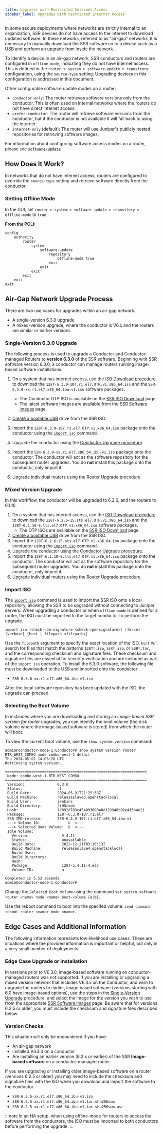 ```yaml
---
title: Upgrades with Restricted Internet Access
sidebar_label: Upgrades with Restricted Internet Access
---
```


In some secure deployments where networks are strictly internal to an organization, SSR devices do not have access to the internet to download updated software. In these networks, referred to as "air-gap" networks, it is necessary to manually download the SSR software on to a device such as a USB and perform an upgrade from inside the network. 

To identify a device in an air-gap network, SSR conductors and routers are configured in `offline-mode`, indicating they do not have internet access. This is defined in the `router > system > software-update > repository` configuration, using the `source-type` setting. Upgrading devices in this configuration is addressed in this document. 

Other configurable software update modes on a router:

- `conductor-only`: The router retrieves software versions only from the conductor. This is often used on internal networks where the routers do not have direct internet access. 
- `prefer-conductor`: The router will retrieve software versions from the conductor, but if the conductor is not available it will fall back to using the internet. 
- `internet-only` (default): The router will use Juniper's publicly hosted repositories for retrieving software images.

For information about configuring software access modes on a router, please see [`software-update`](config_reference_guide.md#software-update)

## How Does It Work?

In networks that do not have internet access, routers are configured to override the `source-type` setting and retrieve software directly from the conductor. 

### Setting Offline Mode

In the GUI, set `router > system > software-update > repository > offline-mode` to `true`. 

**From the PCLI:**
```
config
    authority
        router
            system
                software-update
                    repository
                        offline-mode true
                    exit
                exit
            exit
        exit
    exit
exit
```

## Air-Gap Network Upgrade Process

There are two use cases for upgrades within an air-gap network.

- A single-version 6.3.0 upgrade
- A mixed-version upgrade, where the conductor is V6.x and the routers are similar or earlier versions

### Single-Version 6.3.0 Upgrade

The following process is used to upgrade a Conductor and Conductor-managed Routers to **version 6.3.0** of the SSR software. Beginning with SSR software version 6.3.0, a conductor can manage routers running image-based software installations. 

1. On a system that has internet access, use the [ISO Download procedure](intro_downloading_iso.md#downloading-an-iso) to download the `128T-6.3.0-107.r1.el7.OTP.v1.x86_64.iso` and the `SSR-6.3.0-xx.r1.el7.x86_64.ibu-v1.iso` software packages.
    - The Conductor OTP ISO is available on the [SSR ISO Download](https://software.128technology.com/artifactory/list/generic-128t-isos-release-local) page.
    - The latest software images are available from the [SSR Software Images](https://software.128technology.com/artifactory/list/generic-128t-install-images-release-local) page.

2. [Create a bootable USB](intro_creating_bootable_usb.md) drive from the SSR ISO.
2. Import the `128T-6.3.0-107.r1.el7.OTP.v1.x86_64.iso` package onto the conductor using the [`import iso`](#import-iso) command. 
3. Upgrade the conductor using the [Conductor Upgrade procedure](upgrade_ibu_conductor.md).
4. Import the `SSR-6.3.0-xx.r1.el7.x86_64.ibu-v1.iso` package onto the conductor. The conductor will act as the software repository for the subsequent router upgrades. You do **not** install this package onto the conductor, only import it. 
5. Upgrade individual routers using the [Router Upgrade](upgrade_router.md) procedure.

### Mixed Version Upgrade

In this workflow, the conductor will be upgraded to 6.2.6, and the routers to 6.1.10. 

1. On a system that has internet access, use the [ISO Download procedure](intro_downloading_iso.md#downloading-an-iso) to download the `128T-6.2.6-15.sts.el7.OTP.v1.x86_64.iso` and the `128T-6.1.10-8.lts.el7.OTP.v1.x86_64.iso` software packages.
    - The OTP ISOs are available on the [SSR ISO Download](https://software.128technology.com/artifactory/list/generic-128t-isos-release-local) page.
2. [Create a bootable USB](intro_creating_bootable_usb.md) drive from the SSR ISO.
2. Import the `128T-6.2.6-15.sts.el7.OTP.v1.x86_64.iso` package onto the conductor using the [`import iso`](#import-iso) command. 
3. Upgrade the conductor using the [Conductor Upgrade procedure](upgrade_ibu_conductor.md).
4. Import the `128T-6.1.10-8.lts.el7.OTP.v1.x86_64.iso` package onto the conductor. The conductor will act as the software repository for the subsequent router upgrades. You do **not** install this package onto the conductor, only import it. 
5. Upgrade individual routers using the [Router Upgrade](upgrade_router.md) procedure.

### Import ISO

The [`import iso`](cli_reference.md#import-iso) command is used to import the SSR ISO onto a local repository, allowing the SSR to be upgraded without connecting to Juniper servers. When upgrading a conductor or when `offline-mode` is defined for a router, the ISO must be imported to the target conductor to perform the upgrade. 

`import iso [check-rpm-signature <check-rpm-signature>] [force] [verbose] {hunt | filepath <filepath>}`

Use the `filepath` argument to specify the exact location of the ISO. `hunt` will search for files that match the patterns `128T*.iso`, `SSR*.iso`, or `SSR*.tar`, and the corresponding checksum and signature files. These checksum and signature files are essential for security verification and are included as part of the `import iso` operation. To install the 6.3.0 software, the following file must be downloaded to the USB and imported onto the conductor:

- `SSR-6.3.0-xx.r1.el7.x86_64.ibu-v1.iso`

After the local software repository has been updated with the ISO, the upgrade can proceed.

### Selecting the Boot Volume

In instances where you are downloading and storing an *image-based SSR version for router* upgrades, you can identify the boot volume (the disk volume where the image-based software is stored) from which the router will boot. 

To view the current boot volume, use the `show system version` command: 

```
admin@conductor-node-1.Conductor# show system version router RTR_WEST_COMBO node combo-west-1 detail
Thu 2024-05-02 14:03:28 UTC
Retrieving system version...

=================================================================
 Node: combo-west-1.RTR_WEST_COMBO
=================================================================
 Version:               6.3.0
 Status:                r1
 Build Date:            2024-05-01T21:25:38Z
 Build Machine:         releaseslave3.openstacklocal
 Build User:            jenkins
 Build Directory:       /i95code
 Hash:                  1d892d709c45409369048d129840b02e435b4e21
 Package:               128T-6.3.0-107.r1.el7
 SSR-IMG-release:       SSR-6.3.0-107.r1.el7.x86_64.ibu-v1
 ---> Volume ID:             b  <---
 ---> Selected Boot Volume:  b  <---
 Idle Volume:
   Version:               5.4.11
   Status:                unavailable
   Build Date:            2022-12-21T03:10:13Z
   Build Machine:         releaseslave4.openstacklocal
   Build User:
   Build Directory:
   Hash:
   Package:               128T-5.4.11-4.el7
   Volume ID:             a

Completed in 5.53 seconds
admin@conductor-node-1.Conductor#

```

Change the `Selected Boot Volume` using the command `set system software router <name> node <name> boot-volume {a|b}`.

Use the reboot command to boot into the specifed volume: `send command reboot router <name> node <name>`.

## Edge Cases and Additional Information

The following information represents low-likelihood use cases. These are situations where the provided information is important or helpful, but only in a very small number of deployments.

### Edge Case Upgrade or Installation

In versions prior to V6.3.0, image-based software running on conductor-managed routers was not supported. If you are installing or upgrading a mixed version network that includes V6.3.x on the Conductor, and wish to upgrade the routers to earlier, image based software (versions starting with 6.0 have image-based options), use the steps in the [Single-Version Upgrade](#single-version-630-upgrade) procedure, and select the image for the version you wish to use from the appropriate [SSR Software Images](https://software.128technology.com/artifactory/list/generic-128t-install-images-release-local) page. Be aware that for versions 6.2.5 or older, you must include the checksum and signature files described below. 

### Version Checks

This situation will only be encountered if you have:
- An air-gap network
- Installed V6.3.0 on a conductor
- Are installing an earlier version (6.2.x or earlier) of the SSR **Image-based software** on a conductor-managed router.

If you are upgrading or installing older image-based software on a router (versions 6.2.5 or older) you may need to include the checksum and signature files with the ISO when you download and import the software to the conductor. 

- `SSR-6.2.5-xx.r1.el7.x86_64.ibu-v1.iso`
- `SSR-6.2.5-xx.r1.el7.x86_64.ibu-v1.tar.sha256sum`
- `SSR-6.2.5-xx.r1.el7.x86_64.ibu-v1.tar.sha256sum.asc`

:::note
In an HA setup, when using offline-mode for routers to access the software from the conductors, the ISO must be imported to both conductors before performing the upgrade.
:::



